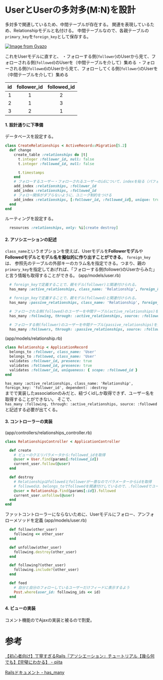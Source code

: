 # UserとUserの多対多(M:N)を設計
多対多で関連しているため、中間テーブルが存在する。
関連を表現しているため、Relationshipモデルと名付ける。
中間テーブルなので、各親テーブルの`primary_key`を`foreign_key`として保存する。

[![Image from Gyazo](https://i.gyazo.com/50cc31731cf6dd8217c1ce0e0c414ef4.png)](https://gyazo.com/50cc31731cf6dd8217c1ce0e0c414ef4)

これをUserモデルに直すと、
・フォローする側(`follower`)のUserから見て、フォローされる側(`followed`)のUserを（中間テーブルを介して）集める
・フォローされる側(`followed`)のUserから見て、フォローしてくる側(`follower`)のUserを（中間テーブルを介して）集める

| id | follower_id | followed_id |
|:---------:|:----------:|:------------:|
| 1   |  1 | 2   |
| 2   |  1  | 3    |
| 3   |  2  | 1    |

#### 1. 設計通りに下準備
データベースを設定する。
```ruby
class CreateRelationships < ActiveRecord::Migration[5.2]
  def change
    create_table :relationships do |t|
      t.integer :follower_id, null: false
      t.integer :followed_id, null: false

      t.timestamps
    end
    # フォローするユーザー・フォローされるユーザーのidについて、indexを貼る（パフォーマンス向上のため）
    add_index :relationships, :follower_id
    add_index :relationships, :followed_id
    # フォロー関係がダブらないように、ユニーク制約をつける
    add_index :relationships, [:follower_id, :followed_id], unique: true
  end
end
```
ルーティングを設定する。
```ruby
  resources :relationships, only: %i[create destroy]
```

#### 2. アソシエーションの記述
`class_name`というオプションを使えば、Userモデルを**Followerモデル**や**Followedモデルとモデル名を擬似的に作り出すことができる**。
`foreign_key`は、 参照先のテーブルの外部キーのカラム名を指定できる。つまり、親の`primary_key`を指定してあげれば、「フォローする側(follower)のUserからみた」と言う情報も取得することができる。
(app/models/user.rb)
```ruby
  # foreign_keyで定義することで、親モデル(follower)と関連付けられる。
  has_many :active_relationships, class_name: 'Relationship', foreign_key: 'follower_id', dependent: :destroy

  # foreign_keyで定義することで、親モデル(followed)と関連付けられる。
  has_many :passive_relationships, class_name: 'Relationship', foreign_key: 'followed_id', dependent: :destroy

  # フォローされる側(followed)のユーザーを中間テーブル(active_relationships)を介して取得することを「following」と定義
  has_many :following, through: :active_relationships, source: :followed

  # フォローする側(follower)のユーザーを中間テーブル(passive_relationships)を介して取得することを「followers」と定義
  has_many :followers, through: :passive_relationships, source: :follower
```
(app/models/relationship.rb)
```ruby
class Relationship < ApplicationRecord
  belongs_to :follower, class_name: 'User'
  belongs_to :followed, class_name: 'User'
  validates :follower_id, presence: true
  validates :followed_id, presence: true
  validates :follower_id, uniqueness: { scope: :followed_id }
end
```
`has_many :active_relationships, class_name: 'Relationship', foreign_key: 'follower_id', dependent: :destroy`  
までで実装したassociationのみだと、紐づくidしか取得できず、ユーザー名を取得することができない。
そこで、  
`has_many :following, through: :active_relationships, source: :followed`  
と記述する必要が出てくる。

#### 3. コントローラーの実装
(app/controllers/relationships_controller.rb)
```ruby
class RelationshipsController < ApplicationController

  def create
    # ビューのクエリパラメータから:followed_idを取得
    @user = User.find(params[:followed_id])
    current_user.follow(@user)
  end

  def destroy
    # Relationshipはfollowedとfollowerが一意なのでパラメーターからidを取得
    # followedは、belongs_toでfollowedを関連付けしているので、.followedでユーザーを取ってこれる。
    @user = Relationship.find(params[:id]).followed
    current_user.unfollow(@user)
  end
end
```
ファットコントローラーにならないために、Userモデルにフォロー、アンフォローメソッドを定義
(app/models/user.rb)
```ruby
  def follow(other_user)
    following << other_user
  end

  def unfollow(other_user)
    following.destroy(other_user)
  end

  def following?(other_user)
    following.include?(other_user)
  end

  def feed
    # 自分と自分のフォローしているユーザーだけフィードに表示するよう
    Post.where(user_id: following_ids << id)
  end
```

#### 4. ビューの実装
コメント機能のでAjaxの実装と被るので割愛。

# 参考
[【初心者向け】丁寧すぎるRails『アソシエーション』チュートリアル【幾ら何でも】【完璧にわかる】 - qiita](https://qiita.com/kazukimatsumoto/items/14bdff681ec5ddac26d1#%E3%81%8A%E6%B0%97%E3%81%AB%E5%85%A5%E3%82%8A%E6%A9%9F%E8%83%BD%E3%82%92er%E5%9B%B3%E3%82%92%E4%BD%BF%E3%81%A3%E3%81%A6%E8%A8%AD%E8%A8%88%E3%81%97%E3%82%88%E3%81%86)

[Railsドキュメント - has_many](https://railsdoc.com/page/has_many)